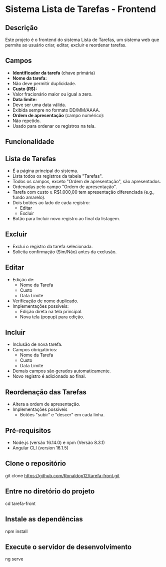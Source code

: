 # Sistema Lista de Tarefas - Frontend

## Descrição
Este projeto é o frontend do sistema Lista de Tarefas, um sistema web que permite ao usuário criar, editar, excluir e reordenar tarefas.


## Campos
- **Identificador da tarefa** (chave primária)
- **Nome da tarefa:**
- Não deve permitir duplicidade.
- **Custo (R$):**
- Valor fracionário maior ou igual a zero.
- **Data limite:**
- Deve ser uma data válida.
- Exibida sempre no formato DD/MM/AAAA.
- **Ordem de apresentação** (campo numérico):
- Não repetido.
- Usado para ordenar os registros na tela.

## Funcionalidade
## Lista de Tarefas

- É a página principal do sistema.
- Lista todos os registros da tabela "Tarefas".
- Todos os campos, exceto "Ordem de apresentação", são apresentados.
- Ordenadas pelo campo "Ordem de apresentação".
- Tarefa com custo ≥ R$1.000,00 tem apresentação diferenciada (e.g., fundo amarelo).
- Dois botões ao lado de cada registro:
  - Editar
  - Excluir
- Botão para Incluir novo registro ao final da listagem.

## Excluir

- Exclui o registro da tarefa selecionada.
- Solicita confirmação (Sim/Não) antes da exclusão.

## Editar

- Edição de:
  - Nome da Tarefa
  - Custo
  - Data Limite
- Verificação de nome duplicado.
- Implementações possíveis:
  - Edição direta na tela principal.
  - Nova tela (popup) para edição.

## Incluir

- Inclusão de nova tarefa.
- Campos obrigatórios:
  - Nome da Tarefa
  - Custo
  - Data Limite
- Demais campos são gerados automaticamente.
- Novo registro é adicionado ao final.

## Reordenação das Tarefas

- Altera a ordem de apresentação.
- Implementações possíveis
  - Botões "subir" e "descer" em cada linha.
 
## Pré-requisitos
- Node.js (versão 16.14.0) e npm (Versão 8.3.1)
- Angular CLI (version 16.1.5)


## Clone o repositório
git clone https://github.com/Ronaldop12/tarefa-front.git

## Entre no diretório do projeto
cd tarefa-front

## Instale as dependências
npm install

## Execute o servidor de desenvolvimento
ng serve

